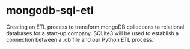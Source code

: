 # mongodb-sql-etl
Creating an ETL process to transform mongoDB collections to relational databases for a start-up company. SQLite3 will  be used to establish a connection between a .db file and our Python ETL process.
